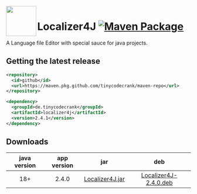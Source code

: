 <img width="82" align="left" src="https://raw.githubusercontent.com/tinycodecrank/Localizer4J/master/resources/icon_82x82.png"/>

# Localizer4J [![Maven Package](https://github.com/tinycodecrank/Localizer4J/actions/workflows/maven-publish.yml/badge.svg)](https://github.com/tinycodecrank/Localizer4J/actions/workflows/maven-publish.yml)
A Language file Editor with special sauce for java projects.

## Getting the latest release

```xml
<repository>
  <id>github</id>
  <url>https://maven.pkg.github.com/tinycodecrank/maven-repo</url>
</repository>
```

```xml
<dependency>
  <groupId>de.tinycodecrank</groupId>
  <artifactId>localizer4j</artifactId>
  <version>2.4.1</version>
</dependency>
```

## Downloads

java version | app version | jar | deb
:----------: | :---------: | :-: | :-:
18+          | 2.4.0       | [Localizer4J.jar](https://github.com/tinycodecrank/Localizer4J/releases/download/v2.4.0/Localizer4J.jar) | [Localizer4J-2.4.0.deb](https://github.com/tinycodecrank/Localizer4J/releases/download/v2.4.0/Localizer4J-2.4.0.deb)
